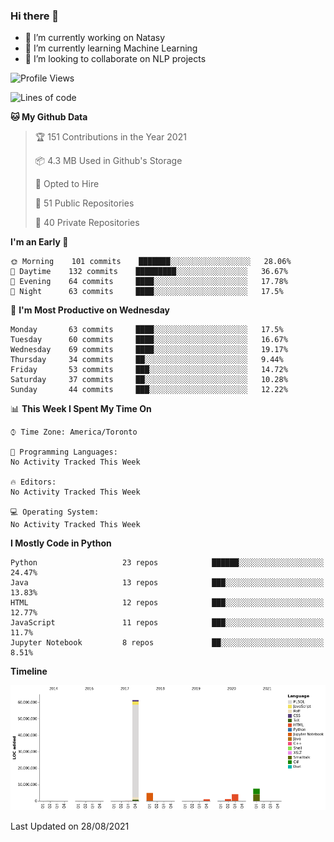 ### Hi there 👋

<!--
**disooqi/disooqi** is a ✨ _special_ ✨ repository because its `README.md` (this file) appears on your GitHub profile.
-->
- 🔭 I’m currently working on Natasy
- 🌱 I’m currently learning Machine Learning
- 👯 I’m looking to collaborate on NLP projects
<!--
- 🤔 I’m looking for help with ...
- 💬 Ask me about ...
- 📫 How to reach me: http://mohamed.eldesouki.ca
- 😄 Pronouns: ...
- ⚡ Fun fact: ...
-->

<!--START_SECTION:waka-->
![Profile Views](http://img.shields.io/badge/Profile%20Views-1-blue)

![Lines of code](https://img.shields.io/badge/From%20Hello%20World%20I%27ve%20Written-80.8%20million%20lines%20of%20code-blue)

**🐱 My Github Data** 

> 🏆 151 Contributions in the Year 2021
 > 
> 📦 4.3 MB Used in Github's Storage 
 > 
> 💼 Opted to Hire
 > 
> 📜 51 Public Repositories 
 > 
> 🔑 40 Private Repositories  
 > 
**I'm an Early 🐤** 

```text
🌞 Morning    101 commits    ███████░░░░░░░░░░░░░░░░░░   28.06% 
🌆 Daytime    132 commits    █████████░░░░░░░░░░░░░░░░   36.67% 
🌃 Evening    64 commits     ████░░░░░░░░░░░░░░░░░░░░░   17.78% 
🌙 Night      63 commits     ████░░░░░░░░░░░░░░░░░░░░░   17.5%

```
📅 **I'm Most Productive on Wednesday** 

```text
Monday       63 commits     ████░░░░░░░░░░░░░░░░░░░░░   17.5% 
Tuesday      60 commits     ████░░░░░░░░░░░░░░░░░░░░░   16.67% 
Wednesday    69 commits     ████░░░░░░░░░░░░░░░░░░░░░   19.17% 
Thursday     34 commits     ██░░░░░░░░░░░░░░░░░░░░░░░   9.44% 
Friday       53 commits     ███░░░░░░░░░░░░░░░░░░░░░░   14.72% 
Saturday     37 commits     ██░░░░░░░░░░░░░░░░░░░░░░░   10.28% 
Sunday       44 commits     ███░░░░░░░░░░░░░░░░░░░░░░   12.22%

```


📊 **This Week I Spent My Time On** 

```text
⌚︎ Time Zone: America/Toronto

💬 Programming Languages: 
No Activity Tracked This Week

🔥 Editors: 
No Activity Tracked This Week

💻 Operating System: 
No Activity Tracked This Week

```

**I Mostly Code in Python** 

```text
Python                   23 repos            ██████░░░░░░░░░░░░░░░░░░░   24.47% 
Java                     13 repos            ███░░░░░░░░░░░░░░░░░░░░░░   13.83% 
HTML                     12 repos            ███░░░░░░░░░░░░░░░░░░░░░░   12.77% 
JavaScript               11 repos            ███░░░░░░░░░░░░░░░░░░░░░░   11.7% 
Jupyter Notebook         8 repos             ██░░░░░░░░░░░░░░░░░░░░░░░   8.51%

```


**Timeline**

![Chart not found](https://raw.githubusercontent.com/disooqi/disooqi/master/charts/bar_graph.png) 


 Last Updated on 28/08/2021
<!--END_SECTION:waka-->

